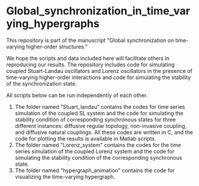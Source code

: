 # Global_synchronization_in_time_varying_hypergraphs


This repository is part of the manuscript "Global synchronization on time-varying higher-order structures."


We hope the scripts and data included here will facilitate others in reproducing our results.
The repository includes  code for simulating coupled Stuart-Landau oscillators and Lorenz oscillators in the presence of time-varying higher-order interactions and code for simulating the stability of the synchronization state.

All scripts below can be run independently of each other.

1. The folder named "Stuart_landau" contains the codes for time series simulation of the coupled SL system and the code for simulating the stability condition of corresponding synchronous states for three different instances: diffusive regular topology, non-invasive coupling, and diffusive natural couplings. All these codes are written in C, and the code for plotting the results is available in Matlab scripts.
2. The folder named "Lorenz_system" contains the codes for the time series simulation of the coupled Lorenz system and the code for simulating the stability condition of the corresponding synchronous state.
3. The folder named "hypergraph_animation" contains the code for visualizing the time-varying hypergraph.

